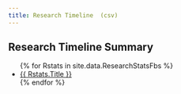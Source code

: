 ```yaml
---
title: Research Timeline  (csv)
---
```


<section id="timeline">
  <h1>Research Timeline Summary</h1>
<ul>
{% for Rstats in site.data.ResearchStatsFbs %}
  <li  class="timeline_card">
    <a href="https://github.com/{{ Rstats.github }}">
      {{ Rstats.Title }}
    </a>
  </li>
{% endfor %}
</ul>
</section>

